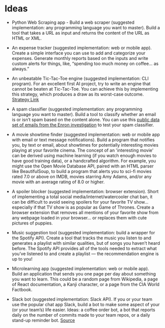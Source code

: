 # Ideas
* Python Web Scraping app - Build a web scraper (suggested implementation: any programming language you want to master). Build a tool that takes a URL as input and returns the content of the URL as HTML or XML.
* An expense tracker (suggested implementation: web or mobile app). Create a simple interface you can use to add and categorize your expenses. Generate monthly reports based on the inputs and write custom alerts for things, like, “spending too much money on coffee… as always.”
* An unbeatable Tic-Tac-Toe engine (suggested implementation: CLI program). For an excellent first AI project, try to write an engine that cannot be beaten at Tic-Tac-Toe. You can achieve this by implementing this strategy, which produces a draw as its worst-case outcome. [Strategy Link](https://en.wikipedia.org/wiki/Tic-tac-toe#Strategy)
* A spam classifier (suggested implementation: any programming language you want to master). Build a tool to classify whether an email is or isn’t spam based on the content alone. You can use this [public data set of emails from the Enron investigation](https://www.kaggle.com/wcukierski/enron-email-dataset) to test your spam classifier.
* A movie showtime finder (suggested implementation: web or mobile app with email or text message notifications). Build a program that notifies you, by text or email, about showtimes for potentially interesting movies playing at your favorite cinema. The concept of an 'interesting movie' can be derived using machine learning (if you watch enough movies to have good training data), or a handcrafted algorithm. For example, you might use the Open Movie Database API, paired with an HTML parser like BeautifulSoup, to build a program that alerts you to sci-fi movies rated 7.0 or above on IMDB, movies starring Amy Adams, and/or any movie with an average rating of 8.0 or higher.

* A spoiler blocker (suggested implementation: browser extension). Short of implementing a total social media/internet/watercooler chat ban, it can be difficult to avoid seeing spoilers for your favorite TV show… especially if that TV show is as popular as Game of Thrones. Create a browser extension that removes all mentions of your favorite show from any webpage loaded in your browser… or replaces them with cute pictures of puppies.

* Music suggestion tool (suggested implementation: build a wrapper for the Spotify API). Create a tool that tracks the music you listen to and generates a playlist with similar qualities, but of songs you haven’t heard before. The Spotify API provides all of the tools needed to extract what you’ve listened to and create a playlist — the recommendation engine is up to you!

* Microlearning app (suggested implementation: web or mobile app). Build an application that sends you one page per day about something you want to learn. This could be a random page from Wikipedia, a page of React documentation, a Kanji character, or a page from the CIA World Factbook.

* Slack bot (suggested implementation: Slack API). If you or your team use the popular chat app Slack, build a bot to make some aspect of your (or your team’s) life easier. Ideas: a coffee order bot, a bot that reports daily on the number of commits made to your team repos, or a daily stand-up reminder bot.
[Source](https://www.codementor.io/@npostolovski/40-side-project-ideas-for-software-engineers-g8xckyxef)
